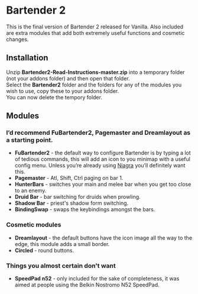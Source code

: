 # Bartender 2 #
  
This is the final version of Bartender 2 released for Vanilla. Also included are extra modules that add both extremely useful functions and cosmetic changes.  
  
## Installation  
Unzip **Bartender2-Read-Instructions-master.zip** into a temporary folder (not your addons folder) and then open that folder.  
Select the **Bartender2** folder and the folders for any of the modules you wish to use, copy these to your addons folder.  
You can now delete the tempory folder.

## Modules
### I’d recommend FuBartender2, Pagemaster and Dreamlayout as a starting point.

* **FuBartender2** - the default way to configure Bartender is by typing a lot of tedious commands, this will add an icon to you minimap with a useful config menu. Unless you’re already using [Niagra](https://github.com/laytya/Niagara) you’ll definitely want this.
* **Pagemaster** - Atl, Shift, Ctrl paging on bar 1.  
* **HunterBars** - switches your main and melee bar when you get too close to an enemy.  
* **Druid Bar** - bar switching for druids when prowling.  
* **Shadow Bar** - priest's shadow form switching.  
* **BindingSwap** - swaps the keybindings amongst the bars.  

### Cosmetic modules  
* **Dreamlayout** -  the default buttons have the icon image all the way to the edge, this module adds a small border.  
* **Circled** - round buttons.  
  
 
 ### Things you almost certain don't want
* **SpeedPad n52** - only included for the sake of completeness, it was aimed at people using the Belkin Nostromo N52 SpeedPad.
